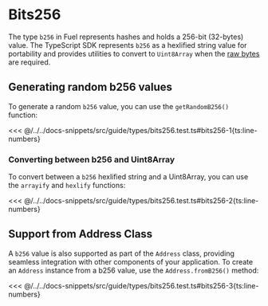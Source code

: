 # Bits256

The type `b256` in Fuel represents hashes and holds a 256-bit (32-bytes) value. The TypeScript SDK represents `b256` as a hexlified string value for portability and provides utilities to convert to `Uint8Array` when the [raw bytes](./bytes32.md) are required.

## Generating random b256 values

To generate a random `b256` value, you can use the `getRandomB256()` function:

<<< @/../../docs-snippets/src/guide/types/bits256.test.ts#bits256-1{ts:line-numbers}

### Converting between b256 and Uint8Array

To convert between a `b256` hexlified string and a Uint8Array, you can use the `arrayify` and `hexlify` functions:

<<< @/../../docs-snippets/src/guide/types/bits256.test.ts#bits256-2{ts:line-numbers}

## Support from Address Class

A `b256` value is also supported as part of the `Address` class, providing seamless integration with other components of your application. To create an `Address` instance from a b256 value, use the `Address.fromB256()` method:

<<< @/../../docs-snippets/src/guide/types/bits256.test.ts#bits256-3{ts:line-numbers}
